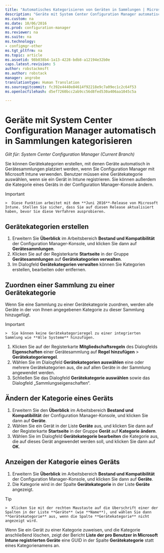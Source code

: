 ```yaml
---
title: "Automatisches Kategorisieren von Geräten in Sammlungen | Microsoft-Dokumentation"
description: "Geräte mit System Center Configuration Manager automatisch in Sammlungen kategorisieren."
ms.custom: na
ms.date: 10/06/2016
ms.prod: configuration-manager
ms.reviewer: na
ms.suite: na
ms.technology:
- configmgr-other
ms.tgt_pltfrm: na
ms.topic: article
ms.assetid: 98b038b4-1a13-4228-bdb8-a12194e32b0e
caps.latest.revision: 5
author: robstackmsft
ms.author: robstack
manager: angrobe
translationtype: Human Translation
ms.sourcegitcommit: fc392e4440e84614f92218e9c7a09ec1c2c64f53
ms.openlocfilehash: d5ef7260bcc2ab9cc56d8fed530a406aa1045c5a

---
```

# <a name="automatically-categorize-devices-into-collections-with-system-center-configuration-manager"></a>Geräte mit System Center Configuration Manager automatisch in Sammlungen kategorisieren

*Gilt für: System Center Configuration Manager (Current Branch)*

Sie können Gerätekategorien erstellen, mit denen Geräte automatisch in Gerätesammlungen platziert werden, wenn Sie Configuration Manager mit Microsoft Intune verwenden. Benutzer müssen eine Gerätekategorie auswählen, wenn sie ein Gerät in Intune registrieren. Sie können außerdem die Kategorie eines Geräts in der Configuration Manager-Konsole ändern.

> [!IMPORTANT]  
    >  Diese Funktion arbeitet mit dem **Juni 2016**-Release von Microsoft Intune. Stellen Sie sicher, dass Sie auf diesen Release aktualisiert haben, bevor Sie diese Verfahren ausprobieren.

## <a name="create-device-categories"></a>Gerätekategorien erstellen

1.  Erweitern Sie **Überblick** im Arbeitsbereich **Bestand und Kompatibilität** der Configuration Manager-Konsole, und klicken Sie dann auf **Gerätesammlungen**.
2.  Klicken Sie auf der Registerkarte **Startseite** in der Gruppe **Gerätesammlungen** auf **Gerätekategorien verwalten**.
3.  Im Dialogfeld **Gerätekategorien verwalten** können Sie Kategorien erstellen, bearbeiten oder entfernen.

## <a name="associate-a-collection-with-a-device-category"></a>Zuordnen einer Sammlung zu einer Gerätekategorie

Wenn Sie eine Sammlung zu einer Gerätekategorie zuordnen, werden alle Geräte in der von Ihnen angegebenen Kategorie zu dieser Sammlung hinzugefügt.

> [!IMPORTANT]  
    >  Sie können keine Gerätekategorieregel zu einer integrierten Sammlung wie **Alle Systeme** hinzufügen.

1.  Klicken Sie auf der Registerkarte **Mitgliedschaftsregeln** des Dialogfelds **Eigenschaften** einer Gerätesammlung auf **Regel hinzufügen** > **Gerätekategorieregel**.
2.  Wählen Sie im Dialogfeld **Gerätekategorien auswählen** eine oder mehrere Gerätekategorien aus, die auf allen Geräte in der Sammlung angewendet werden.
3.  Schließen Sie das Dialogfeld **Gerätekategorie auswählen** sowie das Dialogfeld „Sammlungseigenschaften“.


## <a name="change-the-category-of-a-device"></a>Ändern der Kategorie eines Geräts

1.  Erweitern Sie den **Überblick** im Arbeitsbereich **Bestand und Kompatibilität** der Configuration Manager-Konsole, und klicken Sie dann auf **Geräte**.
2.  Wählen Sie ein Gerät in der Liste **Geräte** aus, und klicken Sie dann auf der Registerkarte **Startseite** in der Gruppe **Gerät** auf **Kategorie ändern**.
3.  Wählen Sie im Dialogfeld **Gerätekategorie bearbeiten** die Kategorie aus, die auf dieses Gerät angewendet werden soll, und klicken Sie dann auf **OK**.

## <a name="view-which-category-a-device-belongs-to"></a>Anzeigen der Kategorie eines Geräts

1.  Erweitern Sie **Überblick** im Arbeitsbereich **Bestand und Kompatibilität** der Configuration Manager-Konsole, und klicken Sie dann auf **Geräte**.
2.  Die Kategorie wird in der Spalte **Gerätekategorie** in der Liste **Geräte** angezeigt.
> [!TIP]  
    >  Klicken Sie mit der rechten Maustaste auf die Überschrift einer der Spalten in der Liste **Geräte** (wie **Name**), und wählen Sie dann **Gerätekategorie** aus, wenn die Spalte **Gerätekategorie** nicht angezeigt wird.

Wenn Sie ein Gerät zu einer Kategorie zuweisen, und die Kategorie anschließend löschen, zeigt der Bericht **Liste der pro Benutzer in Microsoft Intune registrierten Geräte** eine GUID in der Spalte **Gerätekategorie** statt eines Kategorienamens an.



<!--HONumber=Dec16_HO3-->


